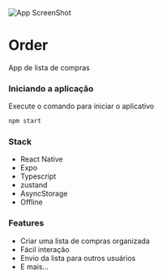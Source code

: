 <img src=".github/cover.png" alt="App ScreenShot">

# Order

App de lista de compras

### Iniciando a aplicação

Execute o comando para iniciar o aplicativo

```bash
npm start
```

### Stack

- React Native
- Expo
- Typescript
- zustand
- AsyncStorage
- Offline

### Features

- Criar uma lista de compras organizada
- Fácil interação
- Envio da lista para outros usuários
- E mais...
